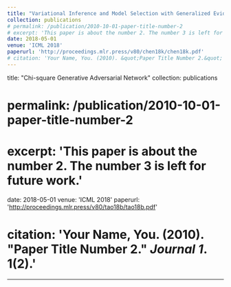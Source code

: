 ```yaml
---
title: "Variational Inference and Model Selection with Generalized Evidence Bounds"
collection: publications
# permalink: /publication/2010-10-01-paper-title-number-2
# excerpt: 'This paper is about the number 2. The number 3 is left for future work.'
date: 2018-05-01
venue: 'ICML 2018'
paperurl: 'http://proceedings.mlr.press/v80/chen18k/chen18k.pdf'
# citation: 'Your Name, You. (2010). &quot;Paper Title Number 2.&quot; <i>Journal 1</i>. 1(2).'
---
```

title: "Chi-square Generative Adversarial Network"
collection: publications
# permalink: /publication/2010-10-01-paper-title-number-2
# excerpt: 'This paper is about the number 2. The number 3 is left for future work.'
date: 2018-05-01
venue: 'ICML 2018'
paperurl: 'http://proceedings.mlr.press/v80/tao18b/tao18b.pdf'
# citation: 'Your Name, You. (2010). &quot;Paper Title Number 2.&quot; <i>Journal 1</i>. 1(2).'
---